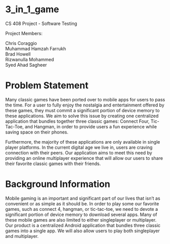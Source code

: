 # 3_in_1_game
CS 408 Project - Software Testing

Project Members:

Chris Coraggio  
Muhammad Hamzah Farrukh  
Brad Howell  
Rizwanulla Mohammed  
Syed Ahad Sagheer  

# Problem Statement
Many classic games have been ported over to mobile apps for users to pass the time. For a user to fully enjoy the nostalgia and entertainment offered by these games, they must commit a significant portion of device memory to these applications. We aim to solve this issue by creating one centralized application that bundles together three classic games: Connect Four, Tic-Tac-Toe, and Hangman, in order to provide users a fun experience while saving space on their phones. 

Furthermore, the majority of these applications are only available in single player platforms. In the current digital age we live in, users are craving connection with their peers. Our application aims to meet this need by providing an online multiplayer experience that will allow our users to share their favorite classic games with their friends.
					
# Background Information

Mobile gaming is an important and significant part of our lives that isn’t as convenient or as simple as it should be. In order to play some our favorite games, such as connect 4, hangman, or tic-tac-toe, we need to devote a significant portion of device memory to download several apps. Many of these mobile games are also limited to either singleplayer or multiplayer. Our product is a centralized Android application that bundles three classic games into a single app. We will also allow users to play both singleplayer and multiplayer. 
